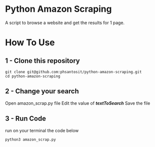 # Python Amazon Scraping 
 
A script to browse a website and get the results for 1 page.

# How To Use

## 1 - Clone this repository

```
git clone git@github.com:phsantosit/python-amazon-scraping.git
cd python-amazon-scraping
```

## 2 - Change your search

Open amazon_scrap.py file
Edit the value of **_textToSearch_**
Save the file

## 3 - Run Code

run on your terminal the code below

```
python3 amazon_scrap.py
```
